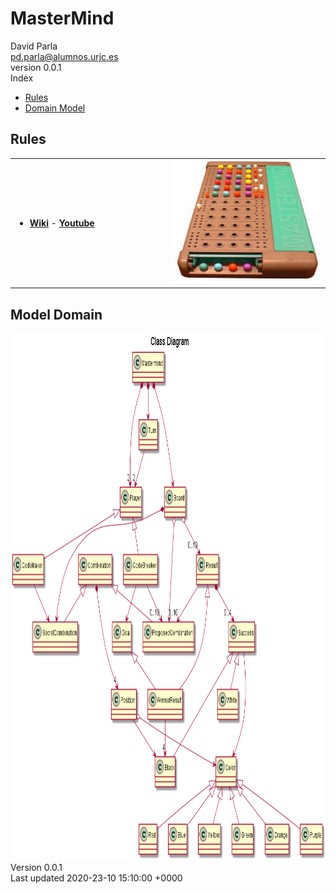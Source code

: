 <!DOCTYPE html>
<html lang="en">
   <head>
      <meta charset="UTF-8">
      <meta http-equiv="X-UA-Compatible" content="IE=edge">
      <meta name="viewport" content="width=device-width, initial-scale=1.0">
      <meta name="generator" content="Asciidoctor 2.0.8">
      <meta name="author" content="David Parla">
      <link rel="stylesheet" href="https://fonts.googleapis.com/css?family=Open+Sans:300,300italic,400,400italic,600,600italic%7CNoto+Serif:400,400italic,700,700italic%7CDroid+Sans+Mono:400,700">
      <link rel="stylesheet" href="https://cdnjs.cloudflare.com/ajax/libs/font-awesome/4.7.0/css/font-awesome.min.css">
   </head>
   <body class="book">
      <div id="header">
         <h1>MasterMind</h1>
         <div class="details">
            <span id="author" class="author">David Parla</span><br>
            <span id="email" class="email"><a href="mailto:pd.parla@alumnos.urjc.es">pd.parla@alumnos.urjc.es</a></span><br>
            <span id="revnumber">version 0.0.1</span>
         </div>
         <div id="mastermind" class="mastermind">
            <div id="mastermindtitle">Index</div>
            <ul class="sectlevel1">
               <li><a href="#mastermind-rules">Rules</a></li>
               <li><a href="#mastermind-model-domain">Domain Model</a></li>
            </ul>
         </div>
      </div>
      <div id="content">
         <div class="sect1">
            <h2 id="mastermind-rules">Rules</h2>
            <div class="sectionbody">
               <table class="tableblock frame-all grid-all stretch">
                  <colgroup>
                     <col style="width: 50%;">
                     <col style="width: 50%;">
                  </colgroup>
                  <tbody>
                     <tr>
                        <td class="tableblock halign-left valign-top">
                           <div class="content">
                              <div class="ulist">
                                 <ul>
                                    <li>
                                       <p><a href="https://en.wikipedia.org/wiki/Mastermind_(board_game)"><strong>Wiki</strong></a> - <a href="https://www.youtube.com/watch?v=2-hTeg2M6GQ"><strong>Youtube</strong></a></p>
                                       <div class="ulist"></div>
                                    </li>
                                 </ul>
                              </div>
                           </div>
                        </td>
                        <td class="tableblock halign-left valign-top">
                           <div class="content">
                              <div class="imageblock">
                                 <div class="content">
                                    <img src="docs/images/Mastermind.jpg" alt="MasterMind Picture">
                                 </div>
                              </div>
                           </div>
                        </td>
                     </tr>
                  </tbody>
               </table>
            </div>
         </div>
         <div class="sect1">
            <h2 id="mastermind-model-domain">Model Domain</h2>
            <div class="sectionbody">
               <div class="imageblock">
                  <div class="content">
                     <img src="docs/images/DomainModel.png" alt="domainModel" width="934" height="843">
                  </div>
               </div>
            </div>
         </div>
      </div>
      <div id="footer">
         <div id="footer-text">
            Version 0.0.1<br>
            Last updated 2020-23-10 15:10:00 +0000
         </div>
      </div>
      </body>
</html>
